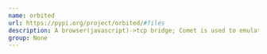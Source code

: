 ```yaml
---
name: orbited
url: https://pypi.org/project/orbited/#files
description: A browser(javascript)->tcp bridge; Comet is used to emulate TCP connections in the browser; Allows you to connect a web browser directly to an IRC or XMPP server, for instance.
group: None
---
```

